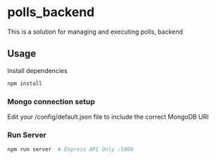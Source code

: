 # polls_backend

This is a solution for managing and executing polls, backend

## Usage

Install dependencies

```bash
npm install
```

### Mongo connection setup

Edit your /config/default.json file to include the correct MongoDB URI

### Run Server

```bash
npm run server  # Express API Only :5000
```
